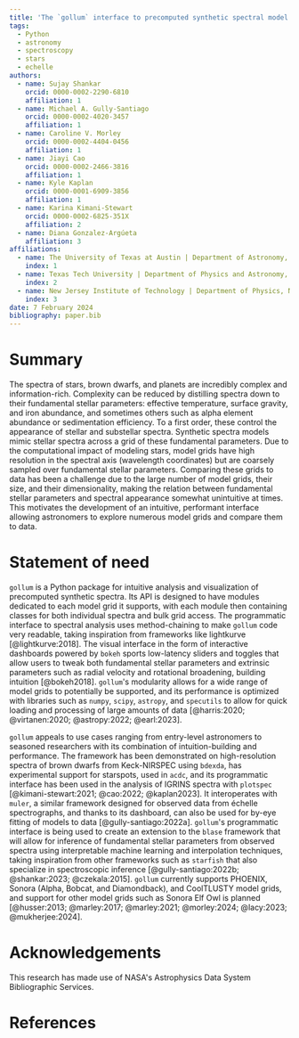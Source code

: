 ```yaml
---
title: 'The `gollum` interface to precomputed synthetic spectral model grids'
tags:
  - Python
  - astronomy
  - spectroscopy
  - stars
  - echelle
authors:
  - name: Sujay Shankar
    orcid: 0000-0002-2290-6810
    affiliation: 1
  - name: Michael A. Gully-Santiago
    orcid: 0000-0002-4020-3457
    affiliation: 1
  - name: Caroline V. Morley
    orcid: 0000-0002-4404-0456
    affiliation: 1
  - name: Jiayi Cao
    orcid: 0000-0002-2466-3816
    affiliation: 1
  - name: Kyle Kaplan
    orcid: 0000-0001-6909-3856
    affiliation: 1
  - name: Karina Kimani-Stewart
    orcid: 0000-0002-6825-351X
    affiliation: 2
  - name: Diana Gonzalez-Argúeta
    affiliation: 3
affiliations:
  - name: The University of Texas at Austin | Department of Astronomy, Austin, TX, USA
    index: 1
  - name: Texas Tech University | Department of Physics and Astronomy, Lubbock, TX, USA
    index: 2
  - name: New Jersey Institute of Technology | Department of Physics, Newark, NJ, USA
    index: 3
date: 7 February 2024
bibliography: paper.bib
---
```


# Summary

The spectra of stars, brown dwarfs, and planets are incredibly complex and information-rich. Complexity can be reduced by distilling spectra down to their fundamental stellar parameters: effective temperature, surface gravity, and iron abundance, and sometimes others such as alpha element abundance or sedimentation efficiency. To a first order, these control the appearance of stellar and substellar spectra. Synthetic spectra models mimic stellar spectra across a grid of these fundamental parameters. Due to the computational impact of modeling stars, model grids have high resolution in the spectral axis (wavelength coordinates) but are coarsely sampled over fundamental stellar parameters. Comparing these grids to data has been a challenge due to the large number of model grids, their size, and their dimensionality, making the relation between fundamental stellar parameters and spectral appearance somewhat unintuitive at times. This motivates the development of an intuitive, performant interface allowing astronomers to explore numerous model grids and compare them to data.

# Statement of need

`gollum` is a Python package for intuitive analysis and visualization of precomputed synthetic spectra. Its API is designed to have modules dedicated to each model grid it supports, with each module then containing classes for both individual spectra and bulk grid access. The programmatic interface to spectral analysis uses method-chaining to make `gollum` code very readable, taking inspiration from frameworks like lightkurve [@lightkurve:2018]. The visual interface in the form of interactive dashboards powered by `bokeh` sports low-latency sliders and toggles that allow users to tweak both fundamental stellar parameters and extrinsic parameters such as radial velocity and rotational broadening, building intuition [@bokeh2018]. `gollum`'s modularity allows for a wide range of model grids to potentially be supported, and its performance is optimized with libraries such as `numpy`, `scipy`, `astropy`, and `specutils` to allow for quick loading and processing of large amounts of data [@harris:2020; @virtanen:2020; @astropy:2022; @earl:2023].

`gollum` appeals to use cases ranging from entry-level astronomers to seasoned researchers with its combination of intuition-building and performance. The framework has been demonstrated on high-resolution spectra of brown dwarfs from Keck-NIRSPEC using `bdexda`, has experimental support for starspots, used in `acdc`, and its programmatic interface has been used in the analysis of IGRINS spectra with `plotspec` [@kimani-stewart:2021; @cao:2022; @kaplan2023]. It interoperates with `muler`, a similar framework designed for observed data from échelle spectrographs, and thanks to its dashboard, can also be used for by-eye fitting of models to data [@gully-santiago:2022a]. `gollum`'s programmatic interface is being used to create an extension to the `blase` framework that will allow for inference of fundamental stellar parameters from observed spectra using interpretable machine learning and interpolation techniques, taking inspiration from other frameworks such as `starfish` that also specialize in spectroscopic inference [@gully-santiago:2022b; @shankar:2023; @czekala:2015]. `gollum` currently supports PHOENIX, Sonora (Alpha, Bobcat, and Diamondback), and CoolTLUSTY model grids, and support for other model grids such as Sonora Elf Owl is planned [@husser:2013; @marley:2017; @marley:2021; @morley:2024; @lacy:2023; @mukherjee:2024].

# Acknowledgements

This research has made use of NASA's Astrophysics Data System Bibliographic Services.  

# References
